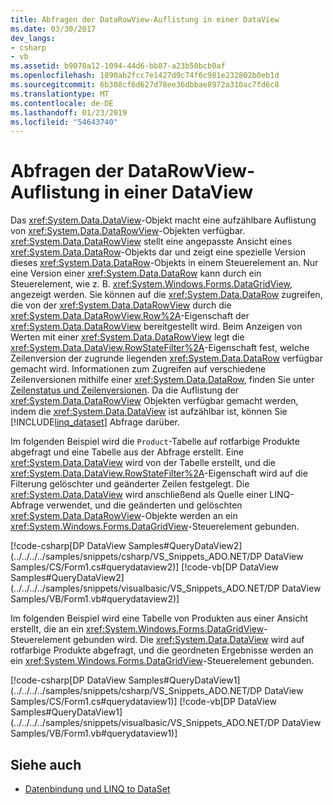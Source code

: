 ```yaml
---
title: Abfragen der DataRowView-Auflistung in einer DataView
ms.date: 03/30/2017
dev_langs:
- csharp
- vb
ms.assetid: b9070a12-1094-44d6-bb87-a23b50bcb0af
ms.openlocfilehash: 1890ab2fcc7e1427d9c74f6c981e232802b0eb1d
ms.sourcegitcommit: 6b308cf6d627d78ee36dbbae8972a310ac7fd6c8
ms.translationtype: MT
ms.contentlocale: de-DE
ms.lasthandoff: 01/23/2019
ms.locfileid: "54643740"
---
```

# <a name="querying-the-datarowview-collection-in-a-dataview"></a>Abfragen der DataRowView-Auflistung in einer DataView
Das <xref:System.Data.DataView>-Objekt macht eine aufzählbare Auflistung von <xref:System.Data.DataRowView>-Objekten verfügbar. <xref:System.Data.DataRowView> stellt eine angepasste Ansicht eines <xref:System.Data.DataRow>-Objekts dar und zeigt eine spezielle Version dieses <xref:System.Data.DataRow>-Objekts in einem Steuerelement an. Nur eine Version einer <xref:System.Data.DataRow> kann durch ein Steuerelement, wie z. B. <xref:System.Windows.Forms.DataGridView>, angezeigt werden. Sie können auf die <xref:System.Data.DataRow> zugreifen, die von der <xref:System.Data.DataRowView> durch die <xref:System.Data.DataRowView.Row%2A>-Eigenschaft der <xref:System.Data.DataRowView> bereitgestellt wird. Beim Anzeigen von Werten mit einer <xref:System.Data.DataRowView> legt die <xref:System.Data.DataView.RowStateFilter%2A>-Eigenschaft fest, welche Zeilenversion der zugrunde liegenden <xref:System.Data.DataRow> verfügbar gemacht wird. Informationen zum Zugreifen auf verschiedene Zeilenversionen mithilfe einer <xref:System.Data.DataRow>, finden Sie unter [Zeilenstatus und Zeilenversionen](../../../../docs/framework/data/adonet/dataset-datatable-dataview/row-states-and-row-versions.md). Da die Auflistung der <xref:System.Data.DataRowView> Objekten verfügbar gemacht werden, indem die <xref:System.Data.DataView> ist aufzählbar ist, können Sie [!INCLUDE[linq_dataset](../../../../includes/linq-dataset-md.md)] Abfrage darüber.  
  
 Im folgenden Beispiel wird die `Product`-Tabelle auf rotfarbige Produkte abgefragt und eine Tabelle aus der Abfrage erstellt. Eine <xref:System.Data.DataView> wird von der Tabelle erstellt, und die <xref:System.Data.DataView.RowStateFilter%2A>-Eigenschaft wird auf die Filterung gelöschter und geänderter Zeilen festgelegt. Die <xref:System.Data.DataView> wird anschließend als Quelle einer LINQ-Abfrage verwendet, und die geänderten und gelöschten <xref:System.Data.DataRowView>-Objekte werden an ein <xref:System.Windows.Forms.DataGridView>-Steuerelement gebunden.  
  
 [!code-csharp[DP DataView Samples#QueryDataView2](../../../../samples/snippets/csharp/VS_Snippets_ADO.NET/DP DataView Samples/CS/Form1.cs#querydataview2)]
 [!code-vb[DP DataView Samples#QueryDataView2](../../../../samples/snippets/visualbasic/VS_Snippets_ADO.NET/DP DataView Samples/VB/Form1.vb#querydataview2)]  
  
 Im folgenden Beispiel wird eine Tabelle von Produkten aus einer Ansicht erstellt, die an ein <xref:System.Windows.Forms.DataGridView>-Steuerelement gebunden wird. Die <xref:System.Data.DataView> wird auf rotfarbige Produkte abgefragt, und die geordneten Ergebnisse werden an ein <xref:System.Windows.Forms.DataGridView>-Steuerelement gebunden.  
  
 [!code-csharp[DP DataView Samples#QueryDataView1](../../../../samples/snippets/csharp/VS_Snippets_ADO.NET/DP DataView Samples/CS/Form1.cs#querydataview1)]
 [!code-vb[DP DataView Samples#QueryDataView1](../../../../samples/snippets/visualbasic/VS_Snippets_ADO.NET/DP DataView Samples/VB/Form1.vb#querydataview1)]  
  
## <a name="see-also"></a>Siehe auch
- [Datenbindung und LINQ to DataSet](../../../../docs/framework/data/adonet/data-binding-and-linq-to-dataset.md)
